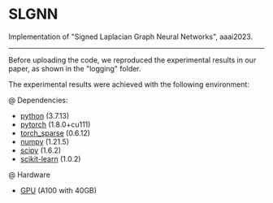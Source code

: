 # SLGNN

Implementation of "Signed Laplacian Graph Neural Networks", aaai2023. 

--------------
Before uploading the code, we reproduced the experimental results in our paper, as shown in the "logging" folder.

The experimental results were achieved with the following environment:

@ Dependencies:
- [python](https://www.python.org/) (3.7.13)
- [pytorch](https://pytorch.org/get-started/previous-versions/) (1.8.0+cu111)
- [torch_sparse](https://github.com/rusty1s/pytorch_sparse) (0.6.12)
- [numpy](https://numpy.org/) (1.21.5)
- [scipy](https://www.scipy.org/) (1.6.2)
- [scikit-learn](https://scikit-learn.org/stable/) (1.0.2)

@ Hardware 
- [GPU](https://www.nvidia.com/en-us/data-center/a100/) (A100 with 40GB)
